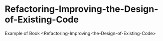 # Refactoring-Improving-the-Design-of-Existing-Code
Example of Book &lt;Refactoring-Improving-the-Design-of-Existing-Code>
